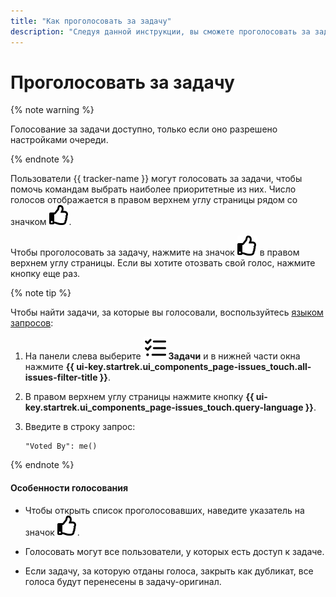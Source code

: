 ```yaml
---
title: "Как проголосовать за задачу"
description: "Следуя данной инструкции, вы сможете проголосовать за задачу."
---
```


# Проголосовать за задачу

{% note warning %}

Голосование за задачи доступно, только если оно разрешено настройками очереди.

{% endnote %}

Пользователи {{ tracker-name }} могут голосовать за задачи, чтобы помочь командам выбрать наиболее приоритетные из них. Число голосов отображается в правом верхнем углу страницы рядом со значком ![](../../_assets/tracker/svg/vote.svg).

Чтобы проголосовать за задачу, нажмите на значок ![](../../_assets/tracker/svg/vote.svg) в правом верхнем углу страницы. Если вы хотите отозвать свой голос, нажмите кнопку еще раз.

{% note tip %}

Чтобы найти задачи, за которые вы голосовали, воспользуйтесь [языком запросов](query-filter.md):

1. На панели слева выберите ![](../../_assets/tracker/svg/tasks.svg) **Задачи** и в нижней части окна нажмите **{{ ui-key.startrek.ui_components_page-issues_touch.all-issues-filter-title }}**.

1. В правом верхнем углу страницы нажмите кнопку **{{ ui-key.startrek.ui_components_page-issues_touch.query-language }}**.

1. Введите в строку запрос:

    ```
    "Voted By": me()
    ```
    
{% endnote %}

#### Особенности голосования

* Чтобы открыть список проголосовавших, наведите указатель на значок ![](../../_assets/tracker/svg/vote.svg).

* Голосовать могут все пользователи, у которых есть доступ к задаче.

* Если задачу, за которую отданы голоса, закрыть как дубликат, все голоса будут перенесены в задачу-оригинал.
